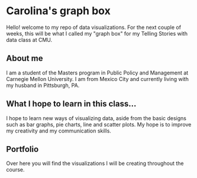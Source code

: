 # Carolina's graph box
Hello! welcome to my repo of data visualizations. For the next couple of weeks, this will be what I called my "graph box" for my Telling Stories with data class at CMU. 

## About me 
I am a student of the Masters program in Public Policy and Management at Carnegie Mellon University. I am from Mexico City and currently living with my husband in Pittsburgh, PA. 

## What I hope to learn in this class...
I hope to learn new ways of visualizing data, aside from the basic designs such as bar graphs, pie charts, line and scatter plots. My hope is to improve my creativity and my communication skills.

## Portfolio
Over here you will find the visualizations I will be creating throughout the course. 

